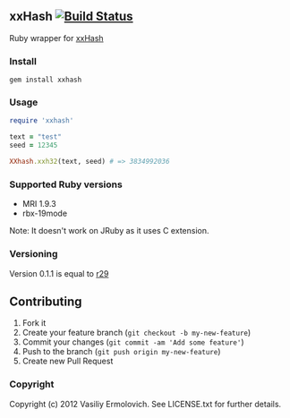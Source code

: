 ## xxHash [![Build Status](https://travis-ci.org/nashby/xxhash.png?branch=master)](https://travis-ci.org/nashby/xxhash)

Ruby wrapper for [xxHash](http://code.google.com/p/xxhash/)

### Install

    gem install xxhash

### Usage

```ruby
require 'xxhash'

text = "test"
seed = 12345

XXhash.xxh32(text, seed) # => 3834992036
```

### Supported Ruby versions

- MRI 1.9.3
- rbx-19mode

Note: It doesn't work on JRuby as it uses C extension.

### Versioning

Version 0.1.1 is equal to [r29](https://code.google.com/p/xxhash/source/detail?r=29)

## Contributing

1. Fork it
2. Create your feature branch (`git checkout -b my-new-feature`)
3. Commit your changes (`git commit -am 'Add some feature'`)
4. Push to the branch (`git push origin my-new-feature`)
5. Create new Pull Request

### Copyright

Copyright (c) 2012 Vasiliy Ermolovich. See LICENSE.txt for
further details.
